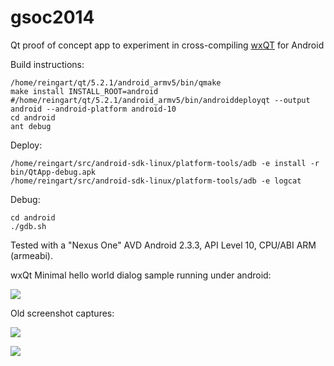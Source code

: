 gsoc2014
========

Qt proof of concept app to experiment in cross-compiling [wxQT](http://wiki.wxwidgets.org/WxQt) for Android

Build instructions:

    /home/reingart/qt/5.2.1/android_armv5/bin/qmake
    make install INSTALL_ROOT=android
    #/home/reingart/qt/5.2.1/android_armv5/bin/androiddeployqt --output android --android-platform android-10
    cd android
    ant debug


Deploy:

    /home/reingart/src/android-sdk-linux/platform-tools/adb -e install -r bin/QtApp-debug.apk
    /home/reingart/src/android-sdk-linux/platform-tools/adb -e logcat

Debug:

    cd android
    ./gdb.sh

Tested with a "Nexus One" AVD Android 2.3.3, API Level 10, CPU/ABI ARM (armeabi).

wxQt Minimal hello world dialog sample running under android:

![](https://mail-attachment.googleusercontent.com/attachment/u/0/?ui=2&ik=67e6ef997a&view=att&th=14507a6f03e588a5&attid=0.1&disp=safe&realattid=f_htb60k6x0&zw&saduie=AG9B_P8cRMRx973NZWcLA937-ar-&sadet=1396065693170&sads=cGFAlxqhecvi5RkG8YW-R-6OUwI&sadssc=1) 

Old screenshot captures:

![](https://dl.dropboxusercontent.com/u/75600582/gsoc2014/android_screen.png)

![](https://dl.dropboxusercontent.com/u/75600582/gsoc2014/android_app.png)


